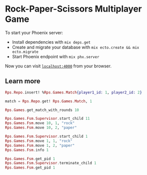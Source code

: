 # Rock-Paper-Scissors Multiplayer Game

To start your Phoenix server:

  * Install dependencies with `mix deps.get`
  * Create and migrate your database with `mix ecto.create && mix ecto.migrate`
  * Start Phoenix endpoint with `mix phx.server`

Now you can visit [`localhost:4000`](http://localhost:4000) from your browser.

## Learn more


```elixir
Rps.Repo.insert! %Rps.Games.Match{player1_id: 1, player2_id: 2}

match = Rps.Repo.get! Rps.Games.Match, 1

Rps.Games.get_match_with_rounds 10

Rps.Games.Fsm.Supervisor.start_child 11
Rps.Games.Fsm.move 10, 1, "rock"
Rps.Games.Fsm.move 10, 2, "paper"

Rps.Games.Fsm.Supervisor.start_child 1
Rps.Games.Fsm.move 1, 1, "rock"
Rps.Games.Fsm.move 1, 2, "paper"
Rps.Games.Fsm.info 1

Rps.Games.Fsm.get_pid 1
Rps.Games.Fsm.Supervisor.terminate_child 1
Rps.Games.Fsm.get_pid 1
```
